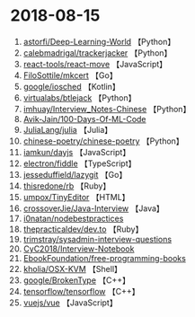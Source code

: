 # 2018-08-15

1. [astorfi/Deep-Learning-World](https://github.com/astorfi/Deep-Learning-World) 【Python】
2. [calebmadrigal/trackerjacker](https://github.com/calebmadrigal/trackerjacker) 【Python】
3. [react-tools/react-move](https://github.com/react-tools/react-move) 【JavaScript】
4. [FiloSottile/mkcert](https://github.com/FiloSottile/mkcert) 【Go】
5. [google/iosched](https://github.com/google/iosched) 【Kotlin】
6. [virtualabs/btlejack](https://github.com/virtualabs/btlejack) 【Python】
7. [imhuay/Interview_Notes-Chinese](https://github.com/imhuay/Interview_Notes-Chinese) 【Python】
8. [Avik-Jain/100-Days-Of-ML-Code](https://github.com/Avik-Jain/100-Days-Of-ML-Code) 
9. [JuliaLang/julia](https://github.com/JuliaLang/julia) 【Julia】
10. [chinese-poetry/chinese-poetry](https://github.com/chinese-poetry/chinese-poetry) 【Python】
11. [iamkun/dayjs](https://github.com/iamkun/dayjs) 【JavaScript】
12. [electron/fiddle](https://github.com/electron/fiddle) 【TypeScript】
13. [jesseduffield/lazygit](https://github.com/jesseduffield/lazygit) 【Go】
14. [thisredone/rb](https://github.com/thisredone/rb) 【Ruby】
15. [umpox/TinyEditor](https://github.com/umpox/TinyEditor) 【HTML】
16. [crossoverJie/Java-Interview](https://github.com/crossoverJie/Java-Interview) 【Java】
17. [i0natan/nodebestpractices](https://github.com/i0natan/nodebestpractices) 
18. [thepracticaldev/dev.to](https://github.com/thepracticaldev/dev.to) 【Ruby】
19. [trimstray/sysadmin-interview-questions](https://github.com/trimstray/sysadmin-interview-questions) 
20. [CyC2018/Interview-Notebook](https://github.com/CyC2018/Interview-Notebook) 
21. [EbookFoundation/free-programming-books](https://github.com/EbookFoundation/free-programming-books) 
22. [kholia/OSX-KVM](https://github.com/kholia/OSX-KVM) 【Shell】
23. [google/BrokenType](https://github.com/google/BrokenType) 【C++】
24. [tensorflow/tensorflow](https://github.com/tensorflow/tensorflow) 【C++】
25. [vuejs/vue](https://github.com/vuejs/vue) 【JavaScript】
